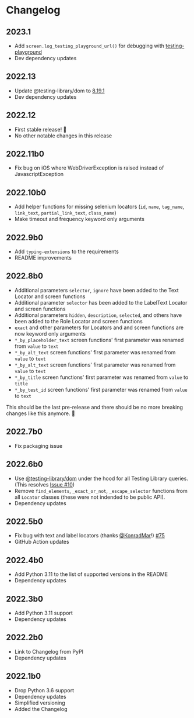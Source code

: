 # Changelog

## 2023.1
- Add `screen.log_testing_playground_url()` for debugging with [testing-playground](https://testing-playground.com/)
- Dev dependency updates

## 2022.13
- Update @testing-library/dom to [8.19.1](https://github.com/testing-library/dom-testing-library/releases/tag/v8.19.1)
- Dev dependency updates

## 2022.12
- First stable release! 🎉
- No other notable changes in this release

## 2022.11b0
- Fix bug on iOS where WebDriverException is raised instead of JavascriptException

## 2022.10b0
- Add helper functions for missing selenium locators (`id`, `name`, `tag_name`, `link_text`, `partial_link_text`, `class_name`)
- Make timeout and frequency keyword only arguments

## 2022.9b0
- Add `typing-extensions` to the requirements
- README improvements

## 2022.8b0
- Additional parameters `selector`, `ignore` have been added to the Text Locator and screen functions
- Additional parameter `selector` has been added to the LabelText Locator and screen functions
- Additional parameters `hidden`, `description`, `selected`, and others have been added to the Role Locator and screen functions
- `exact` and other parameters for Locators and and screen functions are now keyword only arguments
- `*_by_placeholder_text` screen functions' first parameter was renamed from `value` to `text`
- `*_by_alt_text` screen functions' first parameter was renamed from `value` to `text`
- `*_by_alt_text` screen functions' first parameter was renamed from `value` to `text`
- `*_by_title` screen functions' first parameter was renamed from `value` to `title`
- `*_by_test_id` screen functions' first parameter was renamed from `value` to `text`

This should be the last pre-release and there should be no more breaking changes like this anymore. 🤞

## 2022.7b0
- Fix packaging issue

## 2022.6b0
- Use [@testing-library/dom](https://www.npmjs.com/package/@testing-library/dom) under the hood for all Testing Library queries. (This resolves [Issue #10](https://github.com/anze3db/selenium-testing-library/issues/10))
- Remove `find_elements`, `_exact_or_not`, `_escape_selector` functions from all `Locator` classes (these were not indended to be public API).
- Dependency updates

## 2022.5b0
- Fix bug with text and label locators (thanks [@KonradMar](https://github.com/KonradMar)!) [#75](https://github.com/anze3db/selenium-testing-library/pull/75)
- GitHub Action updates

## 2022.4b0
- Add Python 3.11 to the list of supported versions in the README
- Dependency updates

## 2022.3b0

- Add Python 3.11 support
- Dependency updates

## 2022.2b0

- Link to Changelog from PyPI
- Dependency updates

## 2022.1b0

- Drop Python 3.6 support
- Dependency updates
- Simplified versioning
- Added the Changelog
